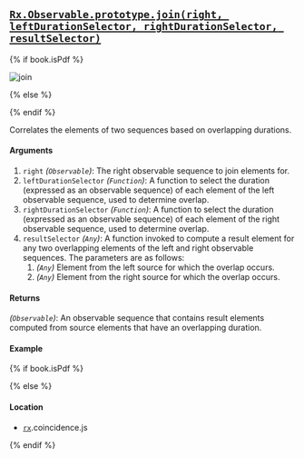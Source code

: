 ## [`Rx.Observable.prototype.join(right, leftDurationSelector, rightDurationSelector, resultSelector)`](https://github.com/Reactive-Extensions/RxJS/blob/master/src/core/linq/observable/join.js)

{% if book.isPdf %}

![join](http://reactivex.io/documentation/operators/images/join_.png)

{% else %}



{% endif %}

Correlates the elements of two sequences based on overlapping durations.

#### Arguments
1. `right` *(`Observable`)*: The right observable sequence to join elements for.
2. `leftDurationSelector` *(`Function`)*: A function to select the duration (expressed as an observable sequence) of each element of the left observable sequence, used to determine overlap.
3. `rightDurationSelector` *(`Function`)*: A function to select the duration (expressed as an observable sequence) of each element of the right observable sequence, used to determine overlap.
4. `resultSelector` *(`Any`)*: A function invoked to compute a result element for any two overlapping elements of the left and right observable sequences. The parameters are as follows:
    1. *(`Any`)* Element from the left source for which the overlap occurs.
    2. *(`Any`)* Element from the right source for which the overlap occurs.

#### Returns
*(`Observable`)*: An observable sequence that contains result elements computed from source elements that have an overlapping duration.
 
#### Example

[](http://jsbin.com/japur/1/embed?js,console)

{% if book.isPdf %}



{% else %}

#### Location

- [`rx`](https://www.npmjs.org/package/rx).coincidence.js

{% endif %}